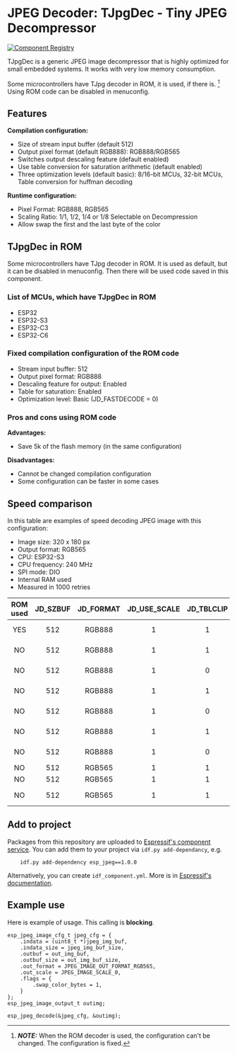 # JPEG Decoder: TJpgDec - Tiny JPEG Decompressor

[![Component Registry](https://components.espressif.com/components/espressif/esp_jpeg/badge.svg)](https://components.espressif.com/components/espressif/esp_jpeg)

TJpgDec is a generic JPEG image decompressor that is highly optimized for small embedded systems. It works with very low memory consumption.

Some microcontrollers have TJpg decoder in ROM, it is used, if there is. [^1] Using ROM code can be disabled in menuconfig.

[^1]: **_NOTE:_** When the ROM decoder is used, the configuration can't be changed. The configuration is fixed.

## Features

**Compilation configuration:**
- Size of stream input buffer (default 512)
- Output pixel format (default RGB888): RGB888/RGB565
- Switches output descaling feature (default enabled)
- Use table conversion for saturation arithmetic (default enabled)
- Three optimization levels (default basic): 8/16-bit MCUs, 32-bit MCUs, Table conversion for huffman decoding

**Runtime configuration:**
- Pixel Format: RGB888, RGB565
- Scaling Ratio: 1/1, 1/2, 1/4 or 1/8 Selectable on Decompression
- Allow swap the first and the last byte of the color

## TJpgDec in ROM

Some microcontrollers have TJpg decoder in ROM. It is used as default, but it can be disabled in menuconfig. Then there will be used code saved in this component.

### List of MCUs, which have TJpgDec in ROM
- ESP32
- ESP32-S3
- ESP32-C3
- ESP32-C6

### Fixed compilation configuration of the ROM code
- Stream input buffer: 512
- Output pixel format: RGB888
- Descaling feature for output: Enabled
- Table for saturation: Enabled
- Optimization level: Basic (JD_FASTDECODE = 0)

### Pros and cons using ROM code

**Advantages:**
- Save 5k of the flash memory (in the same configuration)

**Disadvantages:**
- Cannot be changed compilation configuration
- Some configuration can be faster in some cases

## Speed comparison

In this table are examples of speed decoding JPEG image with this configuration:
* Image size: 320 x 180 px
* Output format: RGB565
* CPU: ESP32-S3
* CPU frequency: 240 MHz
* SPI mode: DIO
* Internal RAM used
* Measured in 1000 retries

| ROM used | JD_SZBUF | JD_FORMAT | JD_USE_SCALE | JD_TBLCLIP | JD_FASTDECODE | RAM buffer | Flash size | Approx. time |
| :------: | :------: | :-------: | :----------: | :--------: | :-----------: | :--------: | :--------: | :----------: |
|   YES    |    512   |   RGB888  |      1       |      1     |       0       |    3.1 kB  |    0 kB    |     52 ms    |
|   NO     |    512   |   RGB888  |      1       |      1     |       0       |    3.1 kB  |    5 kB    |     50 ms    |
|   NO     |    512   |   RGB888  |      1       |      0     |       0       |    3.1 kB  |    4 kB    |     68 ms    |
|   NO     |    512   |   RGB888  |      1       |      1     |       1       |    3.1 kB  |    5 kB    |     50 ms    |
|   NO     |    512   |   RGB888  |      1       |      0     |       1       |    3.1 kB  |    4 kB    |     62 ms    |
|   NO     |    512   |   RGB888  |      1       |      1     |       2       |   65.5 kB  |   5.5 kB   |     46 ms    |
|   NO     |    512   |   RGB888  |      1       |      0     |       2       |   65.5 kB  |   4.5 kB   |     59 ms    |
|   NO     |    512   |   RGB565  |      1       |      1     |       0       |    5 kB    |    5 kB    |     60 ms    |
|   NO     |    512   |   RGB565  |      1       |      1     |       1       |    5 kB    |    5 kB    |     59 ms    |
|   NO     |    512   |   RGB565  |      1       |      1     |       2       |   65.5 kB  |   5.5 kB   |     56 ms    |

## Add to project

Packages from this repository are uploaded to [Espressif's component service](https://components.espressif.com/).
You can add them to your project via `idf.py add-dependancy`, e.g.
```
    idf.py add-dependency esp_jpeg==1.0.0
```

Alternatively, you can create `idf_component.yml`. More is in [Espressif's documentation](https://docs.espressif.com/projects/esp-idf/en/latest/esp32/api-guides/tools/idf-component-manager.html).

## Example use

Here is example of usage. This calling is **blocking**.

```
esp_jpeg_image_cfg_t jpeg_cfg = {
    .indata = (uint8_t *)jpeg_img_buf,
    .indata_size = jpeg_img_buf_size,
    .outbuf = out_img_buf,
    .outbuf_size = out_img_buf_size,
    .out_format = JPEG_IMAGE_OUT_FORMAT_RGB565,
    .out_scale = JPEG_IMAGE_SCALE_0,
    .flags = {
        .swap_color_bytes = 1,
    }
};
esp_jpeg_image_output_t outimg;

esp_jpeg_decode(&jpeg_cfg, &outimg);
```

